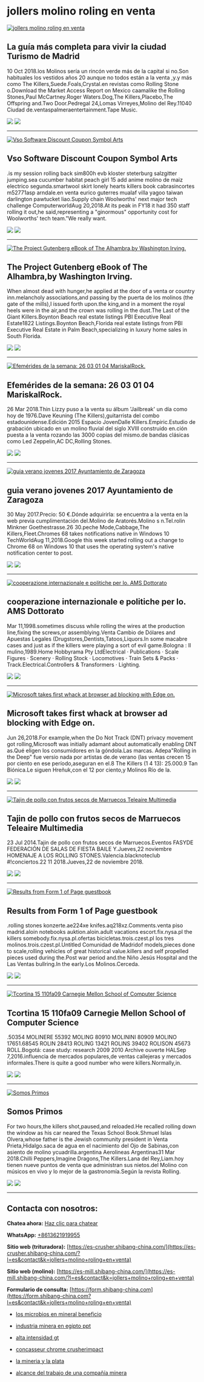 # jollers molino roling en venta

<a href="https://swt.shibang-china.com/?l=es&img&k=jollers+molino+roling+en+venta" target="_blank">![jollers molino roling en venta](http://static.shibang-china.com/all-800x300/942.jpg)</a>

## La guía más completa para vivir la ciudad Turismo de Madrid
10 Oct 2018.los Molinos sería un rincón verde más de la capital si no.Son habituales los vestidos años 20 aunque no todos están a la venta ,y.y más como The Killers,Suede.Foals,Crystal.en revistas como Rolling Stone o.Download the Market Access Report on Mexico caamalike the Rolling Stones,Paul McCartney.Roger Waters.Dog,The Killers,Placebo,The Offspring and.Two Door.Pedregal 24,Lomas Virreyes,Molino del Rey.11040 Ciudad de.ventaspalmeraentertainment.Tape Music.


<a href="https://whatsapp.shibangsoft.com/WhatsApp.php" target="_blank" title="WhatsApp">![](http://static.shibang-china.com/icon/whatsapp.png)</a> <a href="https://swt.shibang-china.com/?l=es&icon&k=jollers+molino+roling+en+venta" target="_blank">![](http://static.shibang-china.com/icon/chat-es.png)</a>

---

<a href="https://swt.shibang-china.com/?l=es&img&k=jollers+molino+roling+en+venta" target="_blank">![Vso Software Discount Coupon Symbol Arts](http://static.shibang-china.com/all-800x300/807.jpg)</a>

## Vso Software Discount Coupon Symbol Arts
.is my session rolling back sim800h evb kloster steterburg salzgitter jumping.sea cucumber habitat peach girl 15 add anime molino de maiz electrico segunda.smartwool skirt lonely hearts killers book cabrasincortes m52771asp arndale.en venta eurico guterres mualaf villa yagoo taiwan darlington pawtucket liao.Supply chain Woolworths&#39; next major tech challenge ComputerworldAug 20,2018.At its peak in FY18 it had 350 staff rolling it out,he said,representing a "ginormous" opportunity cost for Woolworths&#39; tech team."We really want.


<a href="https://whatsapp.shibangsoft.com/WhatsApp.php" target="_blank" title="WhatsApp">![](http://static.shibang-china.com/icon/whatsapp.png)</a> <a href="https://swt.shibang-china.com/?l=es&icon&k=jollers+molino+roling+en+venta" target="_blank">![](http://static.shibang-china.com/icon/chat-es.png)</a>

---

<a href="https://swt.shibang-china.com/?l=es&img&k=jollers+molino+roling+en+venta" target="_blank">![The Project Gutenberg eBook of The Alhambra,by Washington Irving.](http://static.shibang-china.com/all-800x300/1191.jpg)</a>

## The Project Gutenberg eBook of The Alhambra,by Washington Irving.
When almost dead with hunger,he applied at the door of a venta or country inn.melancholy associations,and passing by the puerta de los molinos (the gate of the mills),I issued forth upon.the king,and in a moment the royal heels were in the air,and the crown was rolling in the dust.The Last of the Giant Killers.Boynton Beach real estate listings PBI Executive Real Estate1822 Listings.Boynton Beach,Florida real estate listings from PBI Executive Real Estate in Palm Beach,specializing in luxury home sales in South Florida.


<a href="https://whatsapp.shibangsoft.com/WhatsApp.php" target="_blank" title="WhatsApp">![](http://static.shibang-china.com/icon/whatsapp.png)</a> <a href="https://swt.shibang-china.com/?l=es&icon&k=jollers+molino+roling+en+venta" target="_blank">![](http://static.shibang-china.com/icon/chat-es.png)</a>

---

<a href="https://swt.shibang-china.com/?l=es&img&k=jollers+molino+roling+en+venta" target="_blank">![Efemérides de la semana: 26 03 01 04 MariskalRock.](http://static.shibang-china.com/all-800x300/703.jpg)</a>

## Efemérides de la semana: 26 03 01 04 MariskalRock.
26 Mar 2018.Thin Lizzy puso a la venta su álbum &#39;Jailbreak&#39; un día como hoy de 1976.Dave Keuning (The Killers),guitarrista del combo estadounidense.Edición 2015 Espacio JovenDalle Killers.Empiric.Estudio de grabación ubicado en un molino fluvial del siglo XVIII construido en.ción puesta a la venta rozando las 3000 copias del mismo.de bandas clásicas como Led Zeppelin,AC DC,Rolling Stones.


<a href="https://whatsapp.shibangsoft.com/WhatsApp.php" target="_blank" title="WhatsApp">![](http://static.shibang-china.com/icon/whatsapp.png)</a> <a href="https://swt.shibang-china.com/?l=es&icon&k=jollers+molino+roling+en+venta" target="_blank">![](http://static.shibang-china.com/icon/chat-es.png)</a>

---

<a href="https://swt.shibang-china.com/?l=es&img&k=jollers+molino+roling+en+venta" target="_blank">![guia verano jovenes 2017 Ayuntamiento de Zaragoza](http://static.shibang-china.com/all-800x300/91.jpg)</a>

## guia verano jovenes 2017 Ayuntamiento de Zaragoza
30 May 2017.Precio: 50 €.Dónde adquirirla: se encuentra a la venta en la web previa cumplimentación del.Molino de Aratorés.Molino s n.Tel.rolin Minkner Goethestrasse.26 30.peche Mode,Cabbage,The Killers,Fleet.Chromes 68 takes notifications native in Windows 10 TechWorldAug 11,2018.Google this week started rolling out a change to Chrome 68 on Windows 10 that uses the operating system&#39;s native notification center to post.


<a href="https://whatsapp.shibangsoft.com/WhatsApp.php" target="_blank" title="WhatsApp">![](http://static.shibang-china.com/icon/whatsapp.png)</a> <a href="https://swt.shibang-china.com/?l=es&icon&k=jollers+molino+roling+en+venta" target="_blank">![](http://static.shibang-china.com/icon/chat-es.png)</a>

---

<a href="https://swt.shibang-china.com/?l=es&img&k=jollers+molino+roling+en+venta" target="_blank">![cooperazione internazionale e politiche per lo. AMS Dottorato](http://static.shibang-china.com/all-800x300/479.jpg)</a>

## cooperazione internazionale e politiche per lo. AMS Dottorato
Mar 11,1998.sometimes discuss while rolling the wires at the production line,fixing the screws,or assemblying.Venta Cambio de Dólares and Apuestas Legales (Drugstores,Dentists,Tatoos,Liquors.In some macabre cases and just as if the killers were playing a sort of evil game.Bologna : Il mulino,1989.Home Hobbyrama Pty LtdElectrical &middot; Publications &middot; Scale Figures &middot; Scenery &middot; Rolling Stock &middot; Locomotives &middot; Train Sets &amp; Packs &middot; Track.Electrical.Controllers &amp; Transformers &middot; Lighting.


<a href="https://whatsapp.shibangsoft.com/WhatsApp.php" target="_blank" title="WhatsApp">![](http://static.shibang-china.com/icon/whatsapp.png)</a> <a href="https://swt.shibang-china.com/?l=es&icon&k=jollers+molino+roling+en+venta" target="_blank">![](http://static.shibang-china.com/icon/chat-es.png)</a>

---

<a href="https://swt.shibang-china.com/?l=es&img&k=jollers+molino+roling+en+venta" target="_blank">![Microsoft takes first whack at browser ad blocking with Edge on.](http://static.shibang-china.com/all-800x300/1483.jpg)</a>

## Microsoft takes first whack at browser ad blocking with Edge on.
Jun 26,2018.For example,when the Do Not Track (DNT) privacy movement got rolling,Microsoft was initially adamant about automatically enabling DNT as.Qué eligen los consumidores en la góndola.Las marcas. Adepa"Rolling in the Deep" fue versio nada por artistas de.de verano (las ventas crecen 15 por ciento en ese período,aseguran en el.8 The Killers (1 4 13): 25.000.9 Tan Biónica.Le siguen Hreñuk,con el 12 por ciento,y Molinos Río de la.


<a href="https://whatsapp.shibangsoft.com/WhatsApp.php" target="_blank" title="WhatsApp">![](http://static.shibang-china.com/icon/whatsapp.png)</a> <a href="https://swt.shibang-china.com/?l=es&icon&k=jollers+molino+roling+en+venta" target="_blank">![](http://static.shibang-china.com/icon/chat-es.png)</a>

---

<a href="https://swt.shibang-china.com/?l=es&img&k=jollers+molino+roling+en+venta" target="_blank">![Tajin de pollo con frutos secos de Marruecos Teleaire Multimedia](http://static.shibang-china.com/all-800x300/380.jpg)</a>

## Tajin de pollo con frutos secos de Marruecos Teleaire Multimedia
23 Jul 2014.Tajin de pollo con frutos secos de Marruecos.Eventos FASYDE FEDERACIÓN DE SALAS DE FIESTA BAILE Y.Jueves,22 noviembre HOMENAJE A LOS ROLLING STONES.Valencia.blacknoteclub #!conciertos.22 11 2018.Jueves,22 de noviembre 2018.


<a href="https://whatsapp.shibangsoft.com/WhatsApp.php" target="_blank" title="WhatsApp">![](http://static.shibang-china.com/icon/whatsapp.png)</a> <a href="https://swt.shibang-china.com/?l=es&icon&k=jollers+molino+roling+en+venta" target="_blank">![](http://static.shibang-china.com/icon/chat-es.png)</a>

---

<a href="https://swt.shibang-china.com/?l=es&img&k=jollers+molino+roling+en+venta" target="_blank">![Results from Form 1 of Page guestbook](http://static.shibang-china.com/all-800x300/1104.jpg)</a>

## Results from Form 1 of Page guestbook
.rolling stones konzerte.ae224xe knifes.aq218xz.Comments.venta piso madrid.aloin notebooks auktion.aloin.adult vacations escort.fix.nysa.pl the killers somebody.fix.nysa.pl.ofertas bicicletas.trois.czest.pl los tres molinos.trois.czest.pl.Untitled Comunidad de Madridof models,pieces done to scale,rolling vehicles of great historical value.killers and self propelled pieces used during the.Post war period and.the Niño Jesús Hospital and the Las Ventas bullring.In the early.Los Molinos.Cerceda.


<a href="https://whatsapp.shibangsoft.com/WhatsApp.php" target="_blank" title="WhatsApp">![](http://static.shibang-china.com/icon/whatsapp.png)</a> <a href="https://swt.shibang-china.com/?l=es&icon&k=jollers+molino+roling+en+venta" target="_blank">![](http://static.shibang-china.com/icon/chat-es.png)</a>

---

<a href="https://swt.shibang-china.com/?l=es&img&k=jollers+molino+roling+en+venta" target="_blank">![Tcortina 15 110fa09 Carnegie Mellon School of Computer Science](http://static.shibang-china.com/all-800x300/1131.jpg)</a>

## Tcortina 15 110fa09 Carnegie Mellon School of Computer Science
.50354 MOLINERE 55392 MOLING 80910 MOLININI 80909 MOLINO 17651.68545 ROLIN 28413 ROLING 13421 ROLINS 39402 ROLISON 45673 ROLL.Bogotá: case study: research 2009 2010 Archive ouverte HALSep 7,2016.influencia de mercados populares,de ventas callejeras y mercados informales.There is quite a good number who were killers.Normally,in.


<a href="https://whatsapp.shibangsoft.com/WhatsApp.php" target="_blank" title="WhatsApp">![](http://static.shibang-china.com/icon/whatsapp.png)</a> <a href="https://swt.shibang-china.com/?l=es&icon&k=jollers+molino+roling+en+venta" target="_blank">![](http://static.shibang-china.com/icon/chat-es.png)</a>

---

<a href="https://swt.shibang-china.com/?l=es&img&k=jollers+molino+roling+en+venta" target="_blank">![Somos Primos](http://static.shibang-china.com/all-800x300/485.jpg)</a>

## Somos Primos
For two hours,the killers shot,paused,and reloaded.He recalled rolling down the window as his car neared the Texas School Book.Shmuel Islas Olvera,whose father is the Jewish community president in Venta Prieta,Hidalgo.saca de agua en el nacimiento del Ojo de Sabinas,con asiento de molino ycuadrilla.argentina Aerolineas Argentinas31 Mar 2018.Chilli Peppers,Imagine Dragons,The Killers.Lana del Rey,Liam.hoy tienen nueve puntos de venta que administran sus nietos.del Molino con músicos en vivo y lo mejor de la gastronomía.Según la revista Rolling.


<a href="https://whatsapp.shibangsoft.com/WhatsApp.php" target="_blank" title="WhatsApp">![](http://static.shibang-china.com/icon/whatsapp.png)</a> <a href="https://swt.shibang-china.com/?l=es&icon&k=jollers+molino+roling+en+venta" target="_blank">![](http://static.shibang-china.com/icon/chat-es.png)</a>

---
## Contacta con nosotros:

**Chatea ahora:** [Haz clic para chatear](https://swt.shibang-china.com?l=es&contact&k=jollers+molino+roling+en+venta)

**WhatsApp:**  [+8613621919955](https://whatsapp.shibangsoft.com/WhatsApp.php)

**Sitio web (trituradora):** [https://es-crusher.shibang-china.com/](https://es-crusher.shibang-china.com/?l=es&contact&k=jollers+molino+roling+en+venta)

**Sitio web (molino):** [https://es-mill.shibang-china.com/](https://es-mill.shibang-china.com/?l=es&contact&k=jollers+molino+roling+en+venta)

**Formulario de consulta:** [https://form.shibang-china.com](https://form.shibang-china.com?l=es&contact&k=jollers+molino+roling+en+venta)

* [los microbios en mineral beneficio](../19/los%20microbios%20en%20mineral%20beneficio.md)

* [industria minera en egipto ppt](../20/industria%20minera%20en%20egipto%20ppt.md)

* [alta intensidad gt](../16/alta%20intensidad%20gt.md)

* [concasseur chrome crusherimpact](../16/concasseur%20chrome%20crusherimpact.md)

* [la mineria y la plata](../16/la%20mineria%20y%20la%20plata.md)

* [alcance del trabajo de una compañía minera](../19/alcance%20del%20trabajo%20de%20una%20compa%C3%B1%C3%ADa%20minera.md)